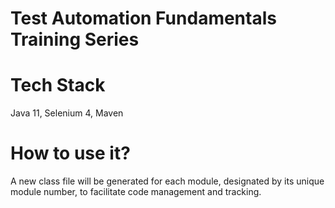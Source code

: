 # Test Automation Fundamentals Training Series 
# Tech Stack
Java 11, Selenium 4, Maven

# How to use it?

A new class file will be generated for each module, designated by its unique module number, to facilitate code management and tracking.
